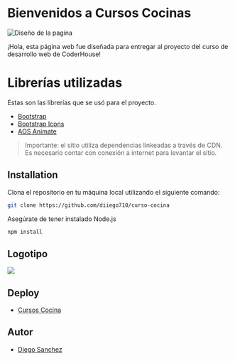 # Bienvenidos a Cursos Cocinas

![Diseño de la pagina](https://i.imgur.com/MsSLguG.png)

¡Hola, esta página web fue diseñada para entregar al proyecto del curso de desarrollo web de CoderHouse!


# Librerías utilizadas
Estas son las librerías que se usó para el proyecto.

 - [Bootstrap](https://getbootstrap.com/) 
 - [Bootstrap Icons](https://icons.getbootstrap.com/) 
 - [AOS Animate](https://michalsnik.github.io/aos/)

> Importante: el sitio utiliza dependencias linkeadas a través de CDN. Es necesario contar con conexión a internet para levantar el sitio.

  

## Installation
Clona el repositorio en tu máquina local utilizando el siguiente comando:
```bash
git clone https://github.com/diiego710/curso-cocina
```
Asegúrate de tener instalado Node.js
```bash
npm install
```
## Logotipo

![](https://i.imgur.com/GArhXiw.png)


## Deploy
- [Cursos Cocina](http://cursococina.epizy.com/)

## Autor
 -  [Diego Sanchez](https://github.com/diiego710)
